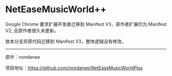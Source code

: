 # NetEaseMusicWorld++

Google Chrome 要求扩展开发者迁移到 Manifest V3，原作者扩展仍为 Manifest V2, 且原作者很久未更新。

故本分支将原代码迁移到 Manifest V3，整体逻辑没有修改。

***
原作：nondanee

项目地址：https://github.com/nondanee/NetEaseMusicWorldPlus
